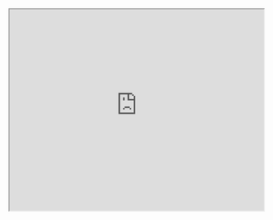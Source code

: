 
<iframe src="https://chat-engine-examples.surge.sh/javascript/friends-list.html" width="100%" height="400px"></iframe>

<script src="//gist-it.appspot.com/github/pubnub/chat-engine-examples/blob/master/javascript/friends-list.html?footer=0"></script>

